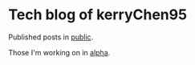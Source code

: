 # Tech blog of kerryChen95

Published posts in <a href="##" onclick="location.assign(location.href + '/tree/master/publish'); return false;">public</a>.

Those I'm working on in <a href="##" onclick="location.assign(location.href + '/tree/master/alpha'); return false;">alpha</a>.
